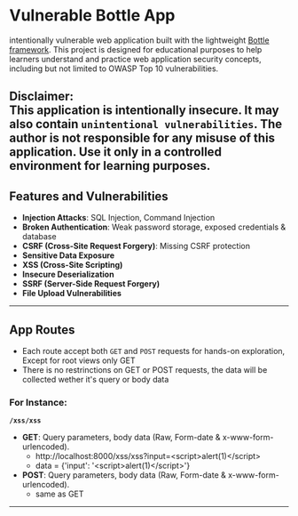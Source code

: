 # Vulnerable Bottle App

intentionally vulnerable web application built with the lightweight [Bottle framework](https://bottlepy.org/). This project is designed for educational purposes to help learners understand and practice web application security concepts, including but not limited to OWASP Top 10 vulnerabilities.

**Disclaimer:**  
This application is intentionally insecure. It may also contain **`unintentional vulnerabilities`**. The author is not responsible for any misuse of this application. Use it only in a controlled environment for learning purposes.
---

## Features and Vulnerabilities

- **Injection Attacks**: SQL Injection, Command Injection
- **Broken Authentication**: Weak password storage, exposed credentials & database
- **CSRF (Cross-Site Request Forgery)**: Missing CSRF protection
- **Sensitive Data Exposure**
- **XSS (Cross-Site Scripting)**
- **Insecure Deserialization**
- **SSRF (Server-Side Request Forgery)**
- **File Upload Vulnerabilities**

---

## App Routes

- Each route accept both `GET` and `POST` requests for hands-on exploration, Except for root views only GET
- There is no restrinctions on GET or POST requests, the data will be collected wether it's query or body data

### For Instance:

**`/xss/xss`**
- **GET**: Query parameters, body data (Raw, Form-date & x-www-form-urlencoded).
    - http://localhost:8000/xss/xss?input=\<script>alert(1)\</script>
    - data = {'input': '\<script>alert(1)\</script>'}
- **POST**: Query parameters, body data (Raw, Form-date & x-www-form-urlencoded).
    - same as GET
---
